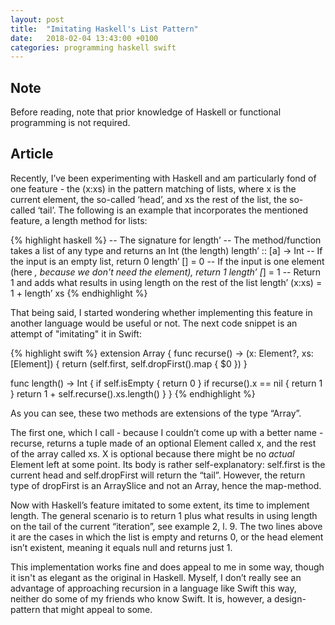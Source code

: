 ```yaml
---
layout: post
title:  "Imitating Haskell's List Pattern"
date:   2018-02-04 13:43:00 +0100
categories: programming haskell swift
---
```

## Note
Before reading, note that prior knowledge of Haskell or functional programming is not required.

## Article
Recently, I’ve been experimenting with Haskell and am particularly fond of one feature - the (x:xs) in the pattern matching of lists, where x is the current element, the so-called ‘head’, and xs the rest of the list, the so-called ‘tail’.
The following is an example that incorporates the mentioned feature, a length method for lists:

{% highlight haskell %}
-- The signature for length’
-- The method/function takes a list of any type and returns an Int (the length)
length’ :: [a] -> Int
-- If the input is an empty list, return 0
length’ [] = 0
-- If the input is one element (here _, because we don't need the element), return 1
length’ [_] = 1
-- Return 1 and adds what results in using length on the rest of the list
length’ (x:xs) = 1 + length’ xs
{% endhighlight %}

That being said, I started wondering whether implementing this feature in another language would be useful or not. The next code snippet is an attempt of "imitating" it in Swift:

{% highlight swift %}
extension Array {
  func recurse() -> (x: Element?, xs: [Element]) {
    return (self.first, self.dropFirst().map { $0 })
  }

  func length() -> Int {
    if self.isEmpty { return 0 }
    if recurse().x == nil { return 1 }
    return 1 + self.recurse().xs.length()
  }
}
{% endhighlight %}

As you can see, these two methods are extensions of the type “Array”.

The first one, which I call - because I couldn’t come up with a better name - recurse, returns a tuple made of an optional Element called x, and the rest of the array called xs. X is optional because there might be no _actual_ Element left at some point. Its body is rather self-explanatory: self.first is the current head and self.dropFirst will return the “tail”. However, the return type of dropFirst is an ArraySlice and not an Array, hence the map-method.

Now with Haskell’s feature imitated to some extent, its time to implement length.
The general scenario is to return 1 plus what results in using length on the tail of the current “iteration”, see example 2, l. 9. The two lines above it are the cases in which the list is empty and returns 0, or the head element isn’t existent, meaning it equals null and returns just 1.

This implementation works fine and does appeal to me in some way, though it isn't as elegant as the original in Haskell. Myself, I don’t really see an advantage of approaching recursion in a language like Swift this way, neither do some of my friends who know Swift. It is, however, a design-pattern that might appeal to some.
